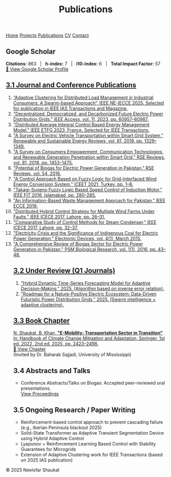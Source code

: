 <!DOCTYPE html>
<html lang="en">
<head>
  <meta charset="UTF-8">
  <title>Publications | Neelofar Shaukat</title>
  <link rel="stylesheet" href="style.css">
</head>
<body>

  <header>
    <h1>Publications</h1>
  </header>

  <nav>
    <a href="index.html">Home</a>
    <a href="projects.html">Projects</a>
    <a href="publications.html">Publications</a>
    <a href="cv.html">CV</a>
    <a href="contact.html">Contact</a>
  </nav>

  <main>
    <section>
      <h2>Google Scholar</h2>
        <strong>Citations:</strong> 863 &nbsp; | &nbsp;
        <strong>h-index:</strong> 7 &nbsp; | &nbsp;
        <strong>i10-index:</strong> 6 &nbsp; | &nbsp;
        <strong>Total Impact Factor:</strong> 57 <br>
        <a href="https://scholar.google.com/citations?user=G92fyjIAAAAJ&hl=en" target="_blank">
          📖 View Google Scholar Profile
      <h2>3.1 Journal and Conference Publications</h2>
      <ol>
        <li>“Adaptive Clustering for Distributed Load Management in Industrial Consumers: A Swarm-based Approach”, IEEE NE-IECCE 2025. Selected for publication in IEEE IAS Transactions and Magazine.</li>
        <li>"Decentralized, Democratized, and Decarbonized Future Electric Power Distribution Grids," IEEE Access, vol. 11, 2023, pp. 60957–60987.</li>
        <li>"Distributed Average Integral Control Based Energy Management Model," IEEE ETFG 2023, France. Selected for IEEE Transactions.</li>
        <li>"A Survey on Electric Vehicle Transportation within Smart Grid System," Renewable and Sustainable Energy Reviews, vol. 81, 2018, pp. 1329–1349.</li>
        <li>"A Survey on Consumers Empowerment, Communication Technologies, and Renewable Generation Penetration within Smart Grid," RSE Reviews, vol. 81, 2018, pp. 1453–1475.</li>
        <li>"Potential of Biogas for Electric Power Generation in Pakistan," RSE Reviews, vol. 54, 2016.</li>
        <li>"A Control Approach Based on Fuzzy Logic for Grid-Interfaced Wind Energy Conversion System," ICEET 2021, Turkey, pp. 1–8.</li>
        <li>"Takagi-Sugeno Fuzzy Logic Based Speed Control of Induction Motor," IEEE FIT 2016, Islamabad, pp. 280–285.</li>
        <li>"An Information-Based Waste Management Approach for Pakistan," IEEE ECCE 2019.</li>
        <li>"Distributed Hybrid Control Strategy for Multiple Wind Farms Under Faults," IEEE ICECE 2017, Lahore, pp. 26–31.</li>
        <li>"Comparative Study of Control Methods for Steam Condenser," IEEE ICECE 2017, Lahore, pp. 32–37.</li>
        <li>"Electricity Crisis and the Significance of Indigenous Coal for Electric Power Generation," Electronic Devices, vol. 4(1), March 2015.</li>
        <li>"A Comprehensive Review of Biogas Sector for Electric Power Generation in Pakistan," PSM Biological Research, vol. 1(1), 2016, pp. 43–48.</li>
      <h2>3.2 Under Review (Q1 Journals)</h2>
      <ol>
        <li>"Hybrid Dynamic Time-Series Forecasting Model for Adaptive Decision-Making," 2025. (Algorithm based on inverse error relation).</li>
        <li>"Roadmap for a Nature-Positive Electric Ecosystem: Data-Driven Futuristic Power Distribution Grids," 2025. (Swarm intelligence + adaptive clustering).</li>
      </ol>
      <h2>3.3 Book Chapter</h2>
      <p>
        N. Shaukat, B. Khan, <strong>"E-Mobility: Transportation Sector in Transition"</strong><br>
        In: Handbook of Climate Change Mitigation and Adaptation, Springer, 1st ed. 2022, 2nd ed. 2025, pp. 2423–2498.<br>
        <a href="https://link.springer.com/referenceworkentry/10.1007%2F978-1-4614-6431-0_130-1" target="_blank">📘 View Chapter</a><br>
        (Invited by Dr. Baharak Sajjadi, University of Mississippi)
      </p>
      <h2>3.4 Abstracts and Talks</h2>
      <ul>
        <li>Conference Abstracts/Talks on Biogas: Accepted peer-reviewed oral presentations.<br>
          <a href="https://sustainabledevelopment.un.org/content/documents/commitments/2254_9671_commitment_Proc-IW-DSP-2015.pdf" target="_blank">View Proceedings</a>
        </li>
      </ul>
      <h2>3.5 Ongoing Research / Paper Writing</h2>
      <ul>
        <li>Reinforcement-based control approach to prevent cascading failure (e.g., Iberian Peninsula blackout 2025)</li>
        <li>Solid-State Transformer as Adaptive Transient Segmentation Device using Hybrid Adaptive Control</li>
        <li>Lyapunov + Reinforcement Learning Based Control with Stability Guarantees for Microgrids</li>
        <li>Extension of Adaptive Clustering work for IEEE Transactions (based on 2025 IAS publication)</li>
      </ul>
  </main>
  <footer>
    <p>© 2025 Neelofar Shaukat</p>
  </footer>
</body>
</html>
